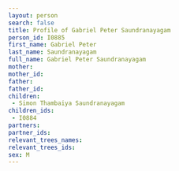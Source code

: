 ```yaml
---
layout: person
search: false
title: Profile of Gabriel Peter Saundranayagam
person_id: I0885
first_name: Gabriel Peter
last_name: Saundranayagam
full_name: Gabriel Peter Saundranayagam
mother: 
mother_id: 
father: 
father_id: 
children:
 - Simon Thambaiya Saundranayagam
children_ids:
 - I0884
partners:
partner_ids:
relevant_trees_names:
relevant_trees_ids:
sex: M
---
```


